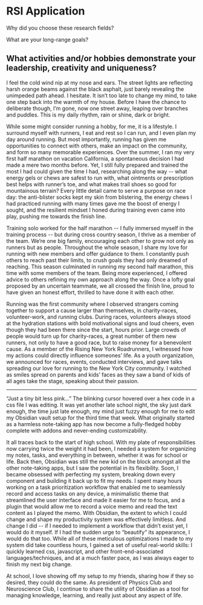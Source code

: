 # RSI Application
Why did you choose these research fields?

What are your long-range goals?

## What activities and/or hobbies demonstrate your leadership, creativity and uniqueness?
I feel the cold wind nip at my nose and ears. The street lights are reflecting harsh orange beams against the black asphalt, just barely revealing the unimpeded path ahead. I hesitate. It isn’t too late to change my mind, to take one step back into the warmth of my house. Before I have the chance to deliberate though, I’m gone, now one street away, leaping over branches and puddles. This is my daily rhythm, rain or shine, dark or bright.

While some might consider running a hobby, for me, it is a lifestyle. I surround myself with runners, I eat and rest so I can run, and I even plan my day around running. But most importantly, running has given me opportunities to connect with others, make an impact on the community, and form so many memorable experiences. Over the summer, I ran my very first half marathon on vacation California, a spontaneous decision I had made a mere two months before. Yet, I still fully prepared and trained the most I had could given the time I had, researching along the way -- what energy gels or chews are safest to run with, what ointments or prescription best helps with runner’s toe, and what makes trail shoes so good for mountainous terrain? Every little detail came to serve a purpose on race day: the anti-blister socks kept my skin from blistering, the energy chews I had practiced running with many times gave me the boost of energy I sought, and the resilient mindset I honed during training even came into play, pushing me towards the finish line.

Training solo worked for the half marathon -- I fully immersed myself in the training process -- but during cross country season, I thrive as a member of the team. We’re one big family, encouraging each other to grow not only as runners but as people. Throughout the whole season, I share my love for running with new members and offer guidance to them.  I constantly push others to reach past their limits, to crush goals they had only dreamed of reaching. This season culminated in running my second half marathon, this time with some members of the team. Being more experienced, I offered advice to others refining my own approach along the way. Once a lofty goal proposed by an uncertain teammate, we all crossed the finish line, proud to have given an honest effort, thrilled to have done it with each other. 

Running was the first community where I observed strangers coming together to support a cause larger than themselves, in charity-races, volunteer-work, and running clubs. During races, volunteers always stood at the hydration stations with bold motivational signs and loud cheers, even though they had been there since the start, hours prior. Large crowds of people would turn up for charity-races, a great number of them new runners, not only to have a good race, but to raise money for a benevolent cause. As a member of the Rising New York Roadrunners, I witnessed how my actions could directly influence someones’ life. As a youth organization, we announced for races, events, conducted interviews, and gave talks spreading our love for running to the New York City community. I watched as smiles spread on parents and kids’ faces as they saw a band of kids of all ages take the stage, speaking about their passion.

---
“Just a tiny bit less pink…” The blinking cursor hovered over a hex code in a css file I was editing. It was yet another late school night, the sky just dark enough, the time just late enough, my mind just fuzzy enough for me to edit my Obsidian vault setup for the third time that week.  What originally started as a harmless note-taking app has now become a fully-fledged hobby complete with addons and never-ending customizability.

It all traces back to the start of high school. With my plate of responsibilities now carrying twice the weight it had been, I needed a system for organizing my notes, tasks, and everything in between, whether it was for school or life. Back then, Obsidian was still the new kid on the block amongst all the other note-taking apps, but I saw the potential in its flexibility. Soon, I became obsessed with perfecting my system, breaking down every component and building it back up to fit my needs. I spent many hours working on a task prioritization workflow that enabled me to seamlessly record and access tasks on any device, a minimalistic theme that streamlined the user interface and made it easier for me to focus, and a plugin that would allow me to record a voice memo and read the text content as I played the memo. With Obsidian, the extent to which I could change and shape my productivity system was effectively limitless. And change I did -- if I needed to implement a workflow that didn’t exist yet, I would do it myself. If I had the sudden urge to “beautify” its appearance, I would do that too. While all of these meticulous optimizations I made to my system did take countless hours, I gained a set of useful real-world skills: I quickly learned css, javascript, and other front-end-associated languages/techniques, and at a much faster pace, as I was always eager to finish my next big change.

At school, I love showing off my setup to my friends, sharing how if they so desired, they could do the same. As president of Physics Club and Neuroscience Club, I continue to share the utility of Obsidian as a tool for managing knowledge, learning, and really just about any aspect of life.